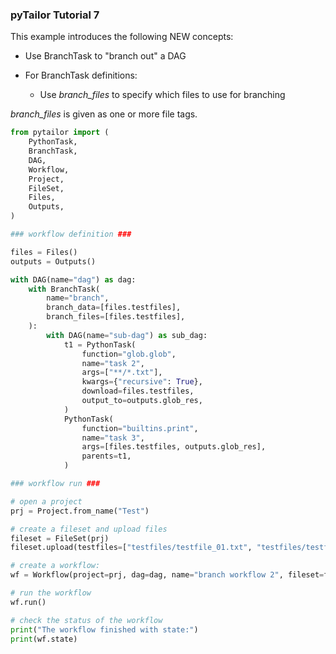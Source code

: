 ### pyTailor Tutorial 7
This example introduces the following NEW concepts:

- Use BranchTask to "branch out" a DAG

- For BranchTask definitions:

    - Use *branch_files* to specify which files to use for branching

*branch_files* is given as one or more file tags.

``` python 
from pytailor import (
    PythonTask,
    BranchTask,
    DAG,
    Workflow,
    Project,
    FileSet,
    Files,
    Outputs,
)

### workflow definition ###

files = Files()
outputs = Outputs()

with DAG(name="dag") as dag:
    with BranchTask(
        name="branch",
        branch_data=[files.testfiles],
        branch_files=[files.testfiles],
    ):
        with DAG(name="sub-dag") as sub_dag:
            t1 = PythonTask(
                function="glob.glob",
                name="task 2",
                args=["**/*.txt"],
                kwargs={"recursive": True},
                download=files.testfiles,
                output_to=outputs.glob_res,
            )
            PythonTask(
                function="builtins.print",
                name="task 3",
                args=[files.testfiles, outputs.glob_res],
                parents=t1,
            )

### workflow run ###

# open a project
prj = Project.from_name("Test")

# create a fileset and upload files
fileset = FileSet(prj)
fileset.upload(testfiles=["testfiles/testfile_01.txt", "testfiles/testfile_02.txt"])

# create a workflow:
wf = Workflow(project=prj, dag=dag, name="branch workflow 2", fileset=fileset)

# run the workflow
wf.run()

# check the status of the workflow
print("The workflow finished with state:")
print(wf.state)
```